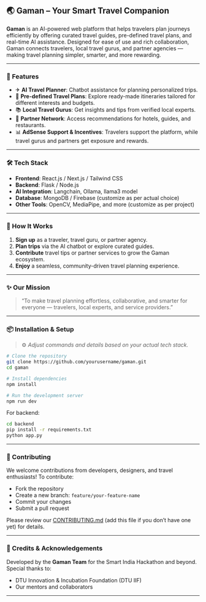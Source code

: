 

## 🌏 Gaman – Your Smart Travel Companion

**Gaman** is an AI-powered web platform that helps travelers plan journeys efficiently by offering curated travel guides, pre-defined travel plans, and real-time AI assistance.
Designed for ease of use and rich collaboration, Gaman connects travelers, local travel gurus, and partner agencies — making travel planning simpler, smarter, and more rewarding.

---

### 🚀 Features

* ✈ **AI Travel Planner**: Chatbot assistance for planning personalized trips.
* 🧭 **Pre-defined Travel Plans**: Explore ready-made itineraries tailored for different interests and budgets.
* 📚 **Local Travel Gurus**: Get insights and tips from verified local experts.
* 🏨 **Partner Network**: Access recommendations for hotels, guides, and restaurants.
* 📊 **AdSense Support & Incentives**: Travelers support the platform, while travel gurus and partners get exposure and rewards.

---

### 🛠 Tech Stack

* **Frontend**: React.js / Next.js / Tailwind CSS
* **Backend**: Flask / Node.js
* **AI Integration**: Langchain, Ollama, llama3 model
* **Database**: MongoDB / Firebase (customize as per actual choice)
* **Other Tools**: OpenCV, MediaPipe, and more (customize as per project)

---

### 🧩 How It Works

1. **Sign up** as a traveler, travel guru, or partner agency.
2. **Plan trips** via the AI chatbot or explore curated guides.
3. **Contribute** travel tips or partner services to grow the Gaman ecosystem.
4. **Enjoy** a seamless, community-driven travel planning experience.

---

### ✨ Our Mission

> “To make travel planning effortless, collaborative, and smarter for everyone — travelers, local experts, and service providers.”

---

### 📦 Installation & Setup

> ⚙ *Adjust commands and details based on your actual tech stack.*

```bash
# Clone the repository
git clone https://github.com/yourusername/gaman.git
cd gaman

# Install dependencies
npm install

# Run the development server
npm run dev
```

For backend:

```bash
cd backend
pip install -r requirements.txt
python app.py
```

---

### 🤝 Contributing

We welcome contributions from developers, designers, and travel enthusiasts!
To contribute:

* Fork the repository
* Create a new branch: `feature/your-feature-name`
* Commit your changes
* Submit a pull request

Please review our [CONTRIBUTING.md](CONTRIBUTING.md) (add this file if you don’t have one yet) for details.

---

### 📢 Credits & Acknowledgements

Developed by the **Gaman Team** for the Smart India Hackathon and beyond.
Special thanks to:

* DTU Innovation & Incubation Foundation (DTU IIF)
* Our mentors and collaborators

---


